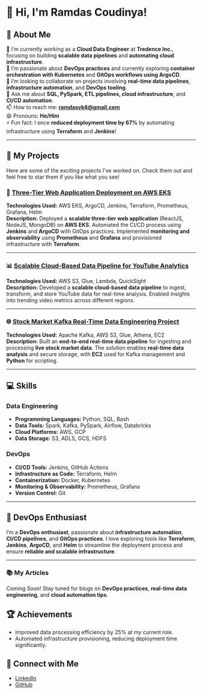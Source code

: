 # 👋 Hi, I'm Ramdas Coudinya!

## 🌟 About Me  
🔭 I’m currently working as a **Cloud Data Engineer** at **Tredence Inc.**, focusing on building **scalable data pipelines** and **automating cloud infrastructure**.  
🌱 I’m passionate about **DevOps practices** and currently exploring **container orchestration with Kubernetes** and **GitOps workflows using ArgoCD**.  
👯 I’m looking to collaborate on projects involving **real-time data pipelines**, **infrastructure automation**, and **DevOps tooling**.  
💬 Ask me about **SQL, PySpark, ETL pipelines, cloud infrastructure**, and **CI/CD automation**.  
📫 How to reach me: **ramdasvk4@gmail.com**  
😄 Pronouns: **He/Him**  
⚡ Fun fact: I once **reduced deployment time by 67%** by automating infrastructure using **Terraform** and **Jenkins**!

---

## 🚀 My Projects  
Here are some of the exciting projects I've worked on. Check them out and feel free to star them if you like what you see!

### 📐 [Three-Tier Web Application Deployment on AWS EKS](https://github.com/RamdasCoundinya0716/three-tier-devsecops-project.git)  
**Technologies Used:** AWS EKS, ArgoCD, Jenkins, Terraform, Prometheus, Grafana, Helm  
**Description:** Deployed a **scalable three-tier web application** (ReactJS, NodeJS, MongoDB) on **AWS EKS**. Automated the CI/CD process using **Jenkins** and **ArgoCD** with GitOps practices. Implemented **monitoring and observability** using **Prometheus** and **Grafana** and provisioned infrastructure with **Terraform**.

---

### 📊 [Scalable Cloud-Based Data Pipeline for YouTube Analytics](https://github.com/RamdasCoundinya0716/)  
**Technologies Used:** AWS S3, Glue, Lambda, QuickSight  
**Description:** Developed a **scalable cloud-based data pipeline** to ingest, transform, and store YouTube data for real-time analysis. Enabled insights into trending video metrics across different regions.

---

### 🌐 [Stock Market Kafka Real-Time Data Engineering Project](https://github.com/RamdasCoundinya0716/)  
**Technologies Used:** Apache Kafka, AWS S3, Glue, Athena, EC2  
**Description:** Built an **end-to-end real-time data pipeline** for ingesting and processing **live stock market data**. The solution enables **real-time data analysis** and secure storage, with **EC2** used for Kafka management and **Python** for scripting.

---

## 💻 Skills  
### Data Engineering  
- **Programming Languages:** Python, SQL, Bash  
- **Data Tools:** Spark, Kafka, PySpark, Airflow, Databricks  
- **Cloud Platforms:** AWS, GCP  
- **Data Storage:** S3, ADLS, GCS, HDFS  

### DevOps  
- **CI/CD Tools:** Jenkins, GitHub Actions  
- **Infrastructure as Code:** Terraform, Helm  
- **Containerization:** Docker, Kubernetes  
- **Monitoring & Observability:** Prometheus, Grafana  
- **Version Control:** Git  

---

## 🚀 DevOps Enthusiast  
I’m a **DevOps enthusiast**, passionate about **infrastructure automation**, **CI/CD pipelines**, and **GitOps practices**. I love exploring tools like **Terraform**, **Jenkins**, **ArgoCD**, and **Helm** to streamline the deployment process and ensure **reliable and scalable infrastructure**.

---

### 📚 My Articles  
Coming Soon! Stay tuned for blogs on **DevOps practices**, **real-time data engineering**, and **cloud automation tips**.

## 🏆 Achievements
- Improved data processing efficiency by 25% at my current role.
- Automated infrastructure provisioning, reducing deployment time significantly.

## 🤝 Connect with Me
- [LinkedIn](https://www.linkedin.com/in/ramdascoudinya)
- [GitHub](https://github.com/RamdasCoundinya0716)
